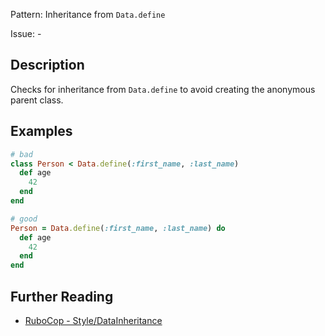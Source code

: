 Pattern: Inheritance from `Data.define`

Issue: -

## Description

Checks for inheritance from `Data.define` to avoid creating the anonymous parent class.

## Examples

```ruby
# bad
class Person < Data.define(:first_name, :last_name)
  def age
    42
  end
end

# good
Person = Data.define(:first_name, :last_name) do
  def age
    42
  end
end
```

## Further Reading

* [RuboCop - Style/DataInheritance](https://docs.rubocop.org/rubocop/cops_style.html#styledatainheritance)